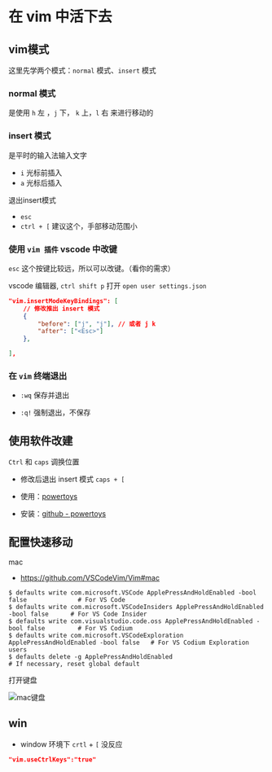 # 在 vim 中活下去
## vim模式

这里先学两个模式：`normal` 模式、`insert` 模式 

### normal 模式

是使用 `h` 左 ，`j` 下， `k` 上，`l` 右 来进行移动的

### insert 模式

是平时的输入法输入文字
- `i` 光标前插入
- `a` 光标后插入

退出insert模式 
- `esc`  
-  `ctrl + [` 建议这个，手部移动范围小


### 使用 `vim 插件` vscode 中改键

`esc` 这个按键比较远，所以可以改键。（看你的需求）


vscode 编辑器, `ctrl shift p` 打开 `open user settings.json`

```json
"vim.insertModeKeyBindings": [
    // 修改推出 insert 模式
    {
        "before": ["j", "j"], // 或者 j k
        "after": ["<Esc>"]
    },

],
```

### 在 `vim` 终端退出

- `:wq` 保存并退出

- `:q!` 强制退出，不保存


## 使用软件改建

`Ctrl` 和 `caps` 调换位置

- 修改后退出 insert 模式 `caps + [` 

- 使用：[powertoys](https://docs.microsoft.com/zh-cn/windows/powertoys/keyboard-manager )
- 安装：[github - powertoys](https://github.com/microsoft/PowerToys)

## 配置快速移动
mac
- https://github.com/VSCodeVim/Vim#mac
```
$ defaults write com.microsoft.VSCode ApplePressAndHoldEnabled -bool false              # For VS Code
$ defaults write com.microsoft.VSCodeInsiders ApplePressAndHoldEnabled -bool false      # For VS Code Insider
$ defaults write com.visualstudio.code.oss ApplePressAndHoldEnabled -bool false         # For VS Codium
$ defaults write com.microsoft.VSCodeExploration ApplePressAndHoldEnabled -bool false   # For VS Codium Exploration users
$ defaults delete -g ApplePressAndHoldEnabled                                           # If necessary, reset global default
```
打开键盘

![mac键盘](/public/mac_jianpan.png)

## win
- window 环境下 `crtl` + `[` 没反应


```json
"vim.useCtrlKeys":"true"
```